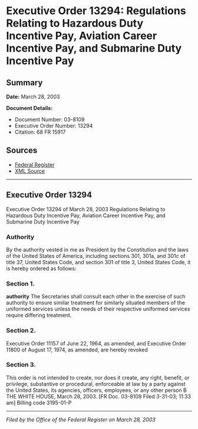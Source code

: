 # Executive Order 13294: Regulations Relating to Hazardous Duty Incentive Pay, Aviation Career Incentive Pay, and Submarine Duty Incentive Pay

## Summary

**Date:** March 28, 2003

**Document Details:**
- Document Number: 03-8109
- Executive Order Number: 13294
- Citation: 68 FR 15917

## Sources
- [Federal Register](https://www.federalregister.gov/documents/2003/04/01/03-8109/regulations-relating-to-hazardous-duty-incentive-pay-aviation-career-incentive-pay-and-submarine)
- [XML Source](https://www.federalregister.gov/documents/full_text/xml/2003/04/01/03-8109.xml)

---

## Executive Order 13294

Executive Order 13294 of March 28, 2003
Regulations Relating to Hazardous Duty Incentive Pay, Aviation Career Incentive Pay, and Submarine Duty Incentive Pay
### Authority

By the authority vested in me as President by the Constitution and the laws of the United States of America, including sections 301, 301a, and 301c of title 37, United States Code, and section 301 of title 3, United States Code, it is hereby ordered as follows:
### Section 1.

**authority**
 The Secretaries shall consult each other in the exercise of such authority to ensure similar treatment for similarly situated members of the uniformed services unless the needs of their respective uniformed services require differing treatment.
### Section 2.

Executive Order 11157 of June 22, 1964, as amended, and Executive Order 11800 of August 17, 1974, as amended, are hereby revoked
### Section 3.

This order is not intended to create, nor does it create, any right, benefit, or privilege, substantive or procedural, enforceable at law by a party against the United States, its agencies, officers, employees, or any other person
B
THE WHITE HOUSE,
March 28, 2003. 
[FR Doc. 03-8109
Filed 3-31-03; 11:33 am]
Billing code 3195-01-P

---

*Filed by the Office of the Federal Register on March 28, 2003*
